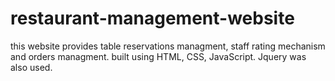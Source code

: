 # restaurant-management-website
this website provides table reservations managment, staff rating mechanism and orders managment.
built using HTML, CSS, JavaScript.
Jquery was also used. 
